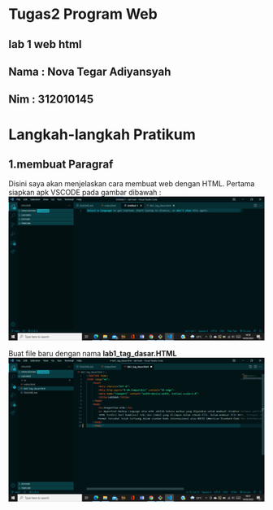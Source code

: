 #  **Tugas2 Program Web** 
## lab 1 web html
## Nama : Nova Tegar Adiyansyah
## Nim  : 312010145

# Langkah-langkah Pratikum
## 1.membuat  Paragraf
 Disini saya akan menjelaskan cara membuat web dengan HTML. Pertama siapkan apk VSCODE pada gambar dibawah :
 ![lab1web](ss/langkah1.png)

  Buat file baru dengan nama <b>lab1_tag_dasar.HTML</b>
 ![lab1web](ss/langkah2.png)
 
 

  

    